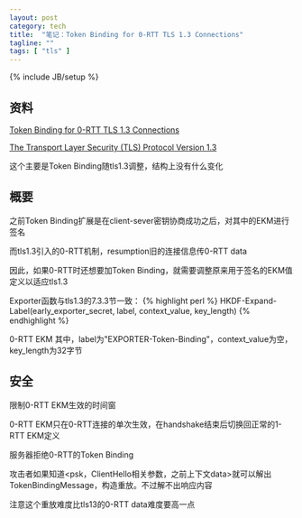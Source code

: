 ```yaml
---
layout: post
category: tech
title:  "笔记：Token Binding for 0-RTT TLS 1.3 Connections"
tagline: ""
tags: [ "tls" ] 
---
```

{% include JB/setup %}

## 资料

[Token Binding for 0-RTT TLS 1.3 Connections](https://tools.ietf.org/html/draft-nharper-0-rtt-token-binding-01)

[The Transport Layer Security (TLS) Protocol Version 1.3](https://tools.ietf.org/html/draft-ietf-tls-tls13-16)

这个主要是Token Binding随tls1.3调整，结构上没有什么变化

## 概要

之前Token Binding扩展是在client-sever密钥协商成功之后，对其中的EKM进行签名

而tls1.3引入的0-RTT机制，resumption旧的连接信息传0-RTT data

因此，如果0-RTT时还想要加Token Binding，就需要调整原来用于签名的EKM值定义以适应tls1.3

Exporter函数与tls1.3的7.3.3节一致：
{% highlight perl %}
HKDF-Expand-Label(early_exporter_secret, label, context_value, key_length)
{% endhighlight %}

0-RTT EKM 其中，label为"EXPORTER-Token-Binding"，context_value为空，key_length为32字节

## 安全

限制0-RTT EKM生效的时间窗

0-RTT EKM只在0-RTT连接的单次生效，在handshake结束后切换回正常的1-RTT EKM定义

服务器拒绝0-RTT的Token Binding

攻击者如果知道<psk，ClientHello相关参数，之前上下文data>就可以解出TokenBindingMessage，构造重放。不过解不出响应内容

注意这个重放难度比tls13的0-RTT data难度要高一点
